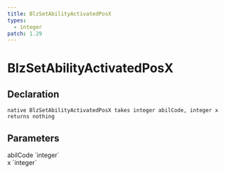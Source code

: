 ```yaml
---
title: BlzSetAbilityActivatedPosX
types:
  - integer
patch: 1.29
---
```


# BlzSetAbilityActivatedPosX

## Declaration

```
native BlzSetAbilityActivatedPosX takes integer abilCode, integer x returns nothing
```

## Parameters
<dl>
  <dt>abilCode `integer`</dt>
  <dd></dd>

  <dt>x `integer`</dt>
  <dd></dd>
</dl>